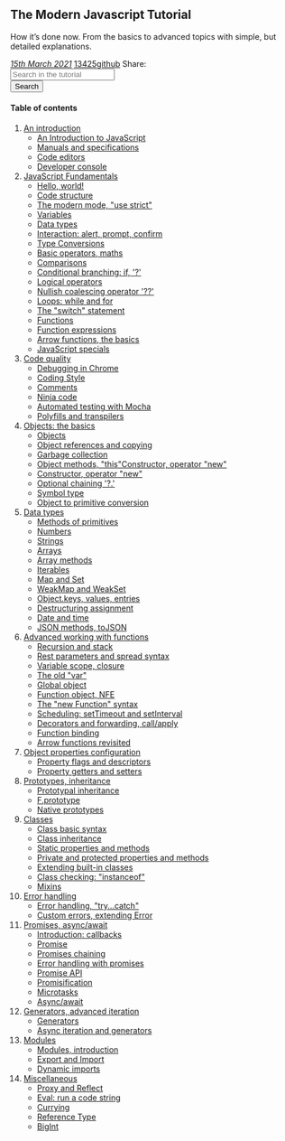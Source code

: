 ## The Modern Javascript Tutorial

How it’s done now. From the basics to advanced topics with simple, but detailed explanations.

<div>
   <a href="">
   <i class="far fa-calendar-alt p-2">15th March 2021</i></a>
   <a href="">13425<i class="fas fa-star p-2"></i>github</a>
   <span class="p-2 m-2">Share:</span><a href=""><i class="fab fa-twitter p-2"></i></a><a href=""><i
      class="fab fa-facebook-f"></i></a>
</div>
<div class="row justify-content-center mt-3">
   <div class="col-8 d-flex">
      <div class="input-group m-2">
         <input type="text" class="form-control" placeholder="Search in the tutorial">
      </div>
      <button class="btn btn-primary m-2" type="button" id="button-addon2">Search</button>
   </div>
</div>

#### Table of contents

1. [An introduction](/books/javascript/anintroductionlistview)
    - [An Introduction to JavaScript](/books/javascript/introduction)
    - [Manuals and specifications](/books/javascript/manualsandspecifications)
    - [Code editors](/books/javascript/codeeditors)
    - [Developer console](/books/javascript/developerconsole)
2. [JavaScript Fundamentals](/books/javascript/javascript-fundamentals-list-view)
   - [Hello, world!](#subsection-a)
   - [Code structure](#subsection-b)
   - [The modern mode, "use strict"](#subsection-b)
   - [Variables](#subsection-b)
   - [Data types](#subsection-b)
   - [Interaction: alert, prompt, confirm](#subsection-b)
   - [Type Conversions](#subsection-b)
   - [Basic operators, maths](#subsection-b)
   - [Comparisons](#subsection-b)
   - [Conditional branching: if, '?'](#subsection-b)
   - [Logical operators](#subsection-b)
   - [Nullish coalescing operator '??'](#subsection-b)
   - [Loops: while and for](#subsection-b)
   - [The "switch" statement](#subsection-b)
   - [Functions](#subsection-b)
   - [Function expressions](#subsection-b)
   - [Arrow functions, the basics](#subsection-b)
   - [JavaScript specials](#subsection-b)
3. [Code quality](books/javascript/code-quality-list-view)
   - [Debugging in Chrome](#subsection-b)
   - [Coding Style](#subsection-b)
   - [Comments](#subsection-b)
   - [Ninja code](#subsection-b)
   - [Automated testing with Mocha](#subsection-b)
   - [Polyfills and transpilers](#subsection-b)
4. [Objects: the basics](books/javascript/objects-list-view)
   - [Objects](#subsection-b)
   - [Object references and copying](#subsection-b)
   - [Garbage collection](#subsection-b)
   - [Object methods, "this"Constructor, operator "new"](#subsection-b)
   - [Constructor, operator "new"](#subsection-b)
   - [Optional chaining '?.'](#subsection-b)
   - [Symbol type](#subsection-b)
   - [Object to primitive conversion](#subsection-b)
5. [Data types](books/javascript/datatypes-list-view)
   - [Methods of primitives](#subsection-b)
   - [Numbers](#subsection-b)
   - [Strings](#subsection-b)
   - [Arrays](#subsection-b)
   - [Array methods](#subsection-b)
   - [Iterables](#subsection-b)
   - [Map and Set](#subsection-b)
   - [WeakMap and WeakSet](#subsection-b)
   - [Object.keys, values, entries](#subsection-b)
   - [Destructuring assignment](#subsection-b)
   - [Date and time](#subsection-b)
   - [JSON methods, toJSON](#subsection-b)
6. [Advanced working with functions](books/javascript/advanced-functions-list-view)
   - [Recursion and stack](#subsection-b)
   - [Rest parameters and spread syntax](#subsection-b)
   - [Variable scope, closure](#subsection-b)
   - [The old "var"](#subsection-b)
   - [Global object](#subsection-b)
   - [Function object, NFE](#subsection-b)
   - [The "new Function" syntax](#subsection-b)
   - [Scheduling: setTimeout and setInterval](#subsection-b)
   - [Decorators and forwarding, call/apply](#subsection-b)
   - [Function binding](#subsection-b)
   - [Arrow functions revisited](#subsection-b)
7. [Object properties configuration
](books/javascript/object-properties-configuration-list-view)
   - [Property flags and descriptors](#subsection-b)
   - [Property getters and setters](#subsection-b)
7. [Prototypes, inheritance](books/javascript/prototypes-inheritance-list-view)
   - [Prototypal inheritance](#subsection-b)
   - [F.prototype](#subsection-b)
   - [Native prototypes](#subsection-b)
5. [Classes](books/javascript/classesviewlist)
   - [Class basic syntax](#subsection-b)
   - [Class inheritance](#subsection-b)
   - [Static properties and methods](#subsection-b)
   - [Private and protected properties and methods](#subsection-b)
   - [Extending built-in classes](#subsection-b)
   - [Class checking: "instanceof"](#subsection-b)
   - [Mixins](#subsection-b)
5. [Error handling](books/javascript/errorhandlinglistview)
   - [Error handling, "try...catch"](#subsection-b)
   - [Custom errors, extending Error](#subsection-b)
5. [Promises, async/await](books/javascript/promisesasynclistview)
   - [Introduction: callbacks](#subsection-b)
   - [Promise](#subsection-b)
   - [Promises chaining](#subsection-b)
   - [Error handling with promises](#subsection-b)
   - [Promise API](#subsection-b)
   - [Promisification](#subsection-b)
   - [Microtasks](#subsection-b)
   - [Async/await](#subsection-b)
5. [Generators, advanced iteration](books/javascript/generators-advanced-iteration-list-view)
   - [Generators](#subsection-b)
   - [Async iteration and generators](#subsection-b)
6. [Modules](books/content/javascript/../../../modules)
   - [Modules, introduction](books/content/javascript/../../../modulesintroduction)
   - [Export and Import](books/content/javascript/../../../exportimport)
   - [Dynamic imports](books/content/javascript/../../../modulesdynamicimport)
7. [Miscellaneous](books/javascript/miscellaneous-list-view)
   - [Proxy and Reflect](#subsection-b)
   - [Eval: run a code string](#subsection-b)
   - [Currying](#subsection-b)
   - [Reference Type](#subsection-b)
   - [BigInt](#subsection-b)
   

  
   